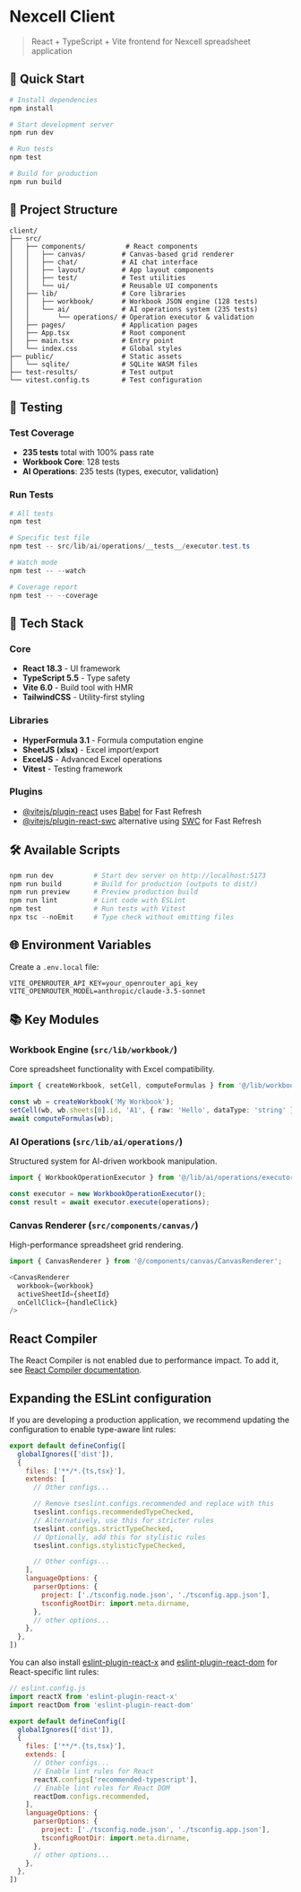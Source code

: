 # Nexcell Client

> React + TypeScript + Vite frontend for Nexcell spreadsheet application

## 🚀 Quick Start

```powershell
# Install dependencies
npm install

# Start development server
npm run dev

# Run tests
npm test

# Build for production
npm run build
```

## 📁 Project Structure

```
client/
├── src/
│   ├── components/          # React components
│   │   ├── canvas/         # Canvas-based grid renderer
│   │   ├── chat/           # AI chat interface  
│   │   ├── layout/         # App layout components
│   │   ├── test/           # Test utilities
│   │   └── ui/             # Reusable UI components
│   ├── lib/                # Core libraries
│   │   ├── workbook/       # Workbook JSON engine (128 tests)
│   │   └── ai/             # AI operations system (235 tests)
│   │       └── operations/ # Operation executor & validation
│   ├── pages/              # Application pages
│   ├── App.tsx             # Root component
│   ├── main.tsx            # Entry point
│   └── index.css           # Global styles
├── public/                 # Static assets
│   └── sqlite/             # SQLite WASM files
├── test-results/           # Test output
└── vitest.config.ts        # Test configuration
```

## 🧪 Testing

### Test Coverage
- **235 tests** total with 100% pass rate
- **Workbook Core**: 128 tests
- **AI Operations**: 235 tests (types, executor, validation)

### Run Tests
```powershell
# All tests
npm test

# Specific test file
npm test -- src/lib/ai/operations/__tests__/executor.test.ts

# Watch mode
npm test -- --watch

# Coverage report
npm test -- --coverage
```

## 🔧 Tech Stack

### Core
- **React 18.3** - UI framework
- **TypeScript 5.5** - Type safety
- **Vite 6.0** - Build tool with HMR
- **TailwindCSS** - Utility-first styling

### Libraries
- **HyperFormula 3.1** - Formula computation engine
- **SheetJS (xlsx)** - Excel import/export
- **ExcelJS** - Advanced Excel operations
- **Vitest** - Testing framework

### Plugins
- [@vitejs/plugin-react](https://github.com/vitejs/vite-plugin-react/blob/main/packages/plugin-react) uses [Babel](https://babeljs.io/) for Fast Refresh
- [@vitejs/plugin-react-swc](https://github.com/vitejs/vite-plugin-react/blob/main/packages/plugin-react-swc) alternative using [SWC](https://swc.rs/) for Fast Refresh

## 🛠️ Available Scripts

```powershell
npm run dev          # Start dev server on http://localhost:5173
npm run build        # Build for production (outputs to dist/)
npm run preview      # Preview production build
npm run lint         # Lint code with ESLint
npm test             # Run tests with Vitest
npx tsc --noEmit     # Type check without emitting files
```

## 🌐 Environment Variables

Create a `.env.local` file:

```env
VITE_OPENROUTER_API_KEY=your_openrouter_api_key
VITE_OPENROUTER_MODEL=anthropic/claude-3.5-sonnet
```

## 📚 Key Modules

### Workbook Engine (`src/lib/workbook/`)
Core spreadsheet functionality with Excel compatibility.

```typescript
import { createWorkbook, setCell, computeFormulas } from '@/lib/workbook';

const wb = createWorkbook('My Workbook');
setCell(wb, wb.sheets[0].id, 'A1', { raw: 'Hello', dataType: 'string' });
await computeFormulas(wb);
```

### AI Operations (`src/lib/ai/operations/`)
Structured system for AI-driven workbook manipulation.

```typescript
import { WorkbookOperationExecutor } from '@/lib/ai/operations/executor';

const executor = new WorkbookOperationExecutor();
const result = await executor.execute(operations);
```

### Canvas Renderer (`src/components/canvas/`)
High-performance spreadsheet grid rendering.

```typescript
import { CanvasRenderer } from '@/components/canvas/CanvasRenderer';

<CanvasRenderer 
  workbook={workbook} 
  activeSheetId={sheetId}
  onCellClick={handleClick}
/>
```

## React Compiler

The React Compiler is not enabled due to performance impact. To add it, see [React Compiler documentation](https://react.dev/learn/react-compiler/installation).

## Expanding the ESLint configuration

If you are developing a production application, we recommend updating the configuration to enable type-aware lint rules:

```js
export default defineConfig([
  globalIgnores(['dist']),
  {
    files: ['**/*.{ts,tsx}'],
    extends: [
      // Other configs...

      // Remove tseslint.configs.recommended and replace with this
      tseslint.configs.recommendedTypeChecked,
      // Alternatively, use this for stricter rules
      tseslint.configs.strictTypeChecked,
      // Optionally, add this for stylistic rules
      tseslint.configs.stylisticTypeChecked,

      // Other configs...
    ],
    languageOptions: {
      parserOptions: {
        project: ['./tsconfig.node.json', './tsconfig.app.json'],
        tsconfigRootDir: import.meta.dirname,
      },
      // other options...
    },
  },
])
```

You can also install [eslint-plugin-react-x](https://github.com/Rel1cx/eslint-react/tree/main/packages/plugins/eslint-plugin-react-x) and [eslint-plugin-react-dom](https://github.com/Rel1cx/eslint-react/tree/main/packages/plugins/eslint-plugin-react-dom) for React-specific lint rules:

```js
// eslint.config.js
import reactX from 'eslint-plugin-react-x'
import reactDom from 'eslint-plugin-react-dom'

export default defineConfig([
  globalIgnores(['dist']),
  {
    files: ['**/*.{ts,tsx}'],
    extends: [
      // Other configs...
      // Enable lint rules for React
      reactX.configs['recommended-typescript'],
      // Enable lint rules for React DOM
      reactDom.configs.recommended,
    ],
    languageOptions: {
      parserOptions: {
        project: ['./tsconfig.node.json', './tsconfig.app.json'],
        tsconfigRootDir: import.meta.dirname,
      },
      // other options...
    },
  },
])
```
